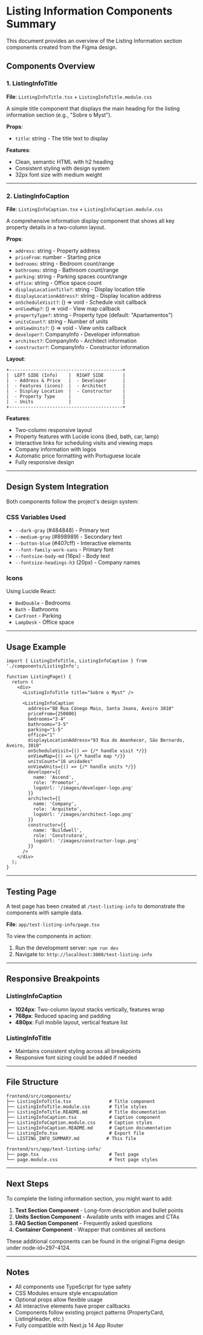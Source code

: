 # Listing Information Components Summary

This document provides an overview of the Listing Information section components created from the Figma design.

## Components Overview

### 1. ListingInfoTitle
**File**: `ListingInfoTitle.tsx` + `ListingInfoTitle.module.css`

A simple title component that displays the main heading for the listing information section (e.g., "Sobre o Myst").

**Props**:
- `title`: string - The title text to display

**Features**:
- Clean, semantic HTML with h2 heading
- Consistent styling with design system
- 32px font size with medium weight

---

### 2. ListingInfoCaption
**File**: `ListingInfoCaption.tsx` + `ListingInfoCaption.module.css`

A comprehensive information display component that shows all key property details in a two-column layout.

**Props**:
- `address`: string - Property address
- `priceFrom`: number - Starting price
- `bedrooms`: string - Bedroom count/range
- `bathrooms`: string - Bathroom count/range
- `parking`: string - Parking spaces count/range
- `office`: string - Office space count
- `displayLocationTitle?`: string - Display location title
- `displayLocationAddress?`: string - Display location address
- `onScheduleVisit?`: () => void - Schedule visit callback
- `onViewMap?`: () => void - View map callback
- `propertyType?`: string - Property type (default: "Apartamentos")
- `unitsCount?`: string - Number of units
- `onViewUnits?`: () => void - View units callback
- `developer?`: CompanyInfo - Developer information
- `architect?`: CompanyInfo - Architect information
- `constructor?`: CompanyInfo - Constructor information

**Layout**:
```
+------------------------------------------+
|  LEFT SIDE (Info)    |  RIGHT SIDE       |
|  - Address & Price   |  - Developer      |
|  - Features (icons)  |  - Architect      |
|  - Display Location  |  - Constructor    |
|  - Property Type     |                   |
|  - Units             |                   |
+------------------------------------------+
```

**Features**:
- Two-column responsive layout
- Property features with Lucide icons (bed, bath, car, lamp)
- Interactive links for scheduling visits and viewing maps
- Company information with logos
- Automatic price formatting with Portuguese locale
- Fully responsive design

---

## Design System Integration

Both components follow the project's design system:

### CSS Variables Used
- `--dark-gray` (#484848) - Primary text
- `--medium-gray` (#898989) - Secondary text
- `--button-blue` (#407cff) - Interactive elements
- `--font-family-work-sans` - Primary font
- `--fontsize-body-md` (16px) - Body text
- `--fontsize-headings-h3` (20px) - Company names

### Icons
Using Lucide React:
- `BedDouble` - Bedrooms
- `Bath` - Bathrooms
- `CarFront` - Parking
- `LampDesk` - Office space

---

## Usage Example

```tsx
import { ListingInfoTitle, ListingInfoCaption } from './components/ListingInfo';

function ListingPage() {
  return (
    <div>
      <ListingInfoTitle title="Sobre o Myst" />
      
      <ListingInfoCaption
        address="88 Rua Cónego Maio, Santa Joana, Aveiro 3810"
        priceFrom={250000}
        bedrooms="3-4"
        bathrooms="3-5"
        parking="1-5"
        office="1"
        displayLocationAddress="93 Rua do Amanhecer, São Bernardo, Aveiro, 3810"
        onScheduleVisit={() => {/* handle visit */}}
        onViewMap={() => {/* handle map */}}
        unitsCount="16 unidades"
        onViewUnits={() => {/* handle units */}}
        developer={{
          name: 'Ascend',
          role: 'Promotor',
          logoUrl: '/images/developer-logo.png'
        }}
        architect={{
          name: 'Company',
          role: 'Arquiteto',
          logoUrl: '/images/architect-logo.png'
        }}
        constructor={{
          name: 'Buildwell',
          role: 'Construtora',
          logoUrl: '/images/constructor-logo.png'
        }}
      />
    </div>
  );
}
```

---

## Testing Page

A test page has been created at `/test-listing-info` to demonstrate the components with sample data.

**File**: `app/test-listing-info/page.tsx`

To view the components in action:
1. Run the development server: `npm run dev`
2. Navigate to: `http://localhost:3000/test-listing-info`

---

## Responsive Breakpoints

### ListingInfoCaption
- **1024px**: Two-column layout stacks vertically, features wrap
- **768px**: Reduced spacing and padding
- **480px**: Full mobile layout, vertical feature list

### ListingInfoTitle
- Maintains consistent styling across all breakpoints
- Responsive font sizing could be added if needed

---

## File Structure

```
frontend/src/components/
├── ListingInfoTitle.tsx              # Title component
├── ListingInfoTitle.module.css       # Title styles
├── ListingInfoTitle.README.md        # Title documentation
├── ListingInfoCaption.tsx            # Caption component
├── ListingInfoCaption.module.css     # Caption styles
├── ListingInfoCaption.README.md      # Caption documentation
├── ListingInfo.tsx                   # Export file
└── LISTING_INFO_SUMMARY.md          # This file

frontend/src/app/test-listing-info/
├── page.tsx                          # Test page
└── page.module.css                   # Test page styles
```

---

## Next Steps

To complete the listing information section, you might want to add:

1. **Text Section Component** - Long-form description and bullet points
2. **Units Section Component** - Available units with images and CTAs
3. **FAQ Section Component** - Frequently asked questions
4. **Container Component** - Wrapper that combines all sections

These additional components can be found in the original Figma design under node-id=297-4124.

---

## Notes

- All components use TypeScript for type safety
- CSS Modules ensure style encapsulation
- Optional props allow flexible usage
- All interactive elements have proper callbacks
- Components follow existing project patterns (PropertyCard, ListingHeader, etc.)
- Fully compatible with Next.js 14 App Router

